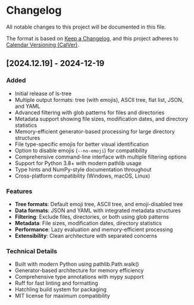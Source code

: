 # Changelog

All notable changes to this project will be documented in this file.

The format is based on [Keep a Changelog](https://keepachangelog.com/en/1.0.0/),
and this project adheres to [Calendar Versioning (CalVer)](https://calver.org/).

## [2024.12.19] - 2024-12-19

### Added

- Initial release of ls-tree
- Multiple output formats: tree (with emojis), ASCII tree, flat list, JSON, and YAML
- Advanced filtering with glob patterns for files and directories
- Metadata support showing file sizes, modification dates, and directory statistics
- Memory-efficient generator-based processing for large directory structures
- File type-specific emojis for better visual identification
- Option to disable emojis (`--no-emoji`) for compatibility
- Comprehensive command-line interface with multiple filtering options
- Support for Python 3.8+ with modern pathlib usage
- Type hints and NumPy-style documentation throughout
- Cross-platform compatibility (Windows, macOS, Linux)

### Features

- **Tree formats**: Default emoji tree, ASCII tree, and emoji-disabled tree
- **Data formats**: JSON and YAML with integrated metadata structures
- **Filtering**: Exclude files, directories, or both using glob patterns
- **Metadata**: File sizes, modification dates, directory statistics
- **Performance**: Lazy evaluation and memory-efficient processing
- **Extensibility**: Clean architecture with separated concerns

### Technical Details

- Built with modern Python using pathlib.Path.walk()
- Generator-based architecture for memory efficiency
- Comprehensive type annotations with mypy support
- Ruff for fast linting and formatting
- Hatchling build system for packaging
- MIT license for maximum compatibility
